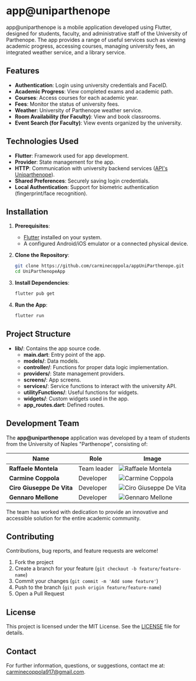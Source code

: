 # app@uniparthenope  

app@uniparthenope is a mobile application developed using Flutter, designed for students, faculty, and administrative staff of the University of Parthenope. The app provides a range of useful services such as viewing academic progress, accessing courses, managing university fees, an integrated weather service, and a library service.

## Features

- **Authentication**: Login using university credentials and FaceID.
- **Academic Progress**: View completed exams and academic path.
- **Courses**: Access courses for each academic year.
- **Fees**: Monitor the status of university fees.
- **Weather**: University of Parthenope weather service.
- **Room Availability (for Faculty)**: View and book classrooms.
- **Event Search (for Faculty)**: View events organized by the university.

## Technologies Used

- **Flutter**: Framework used for app development.
- **Provider**: State management for the app.
- **HTTP**: Communication with university backend services ([API's Uniparthenope](https://api.uniparthenope.it)).
- **Shared Preferences**: Securely saving login credentials.
- **Local Authentication**: Support for biometric authentication (fingerprint/face recognition).

## Installation

1. **Prerequisites**:
    - [Flutter](https://flutter.dev/docs/get-started/install) installed on your system.
    - A configured Android/iOS emulator or a connected physical device.

2. **Clone the Repository**:
    ```sh
    git clone https://github.com/carminecoppola/appUniParthenope.git
    cd UniParthenopeApp
    ```

3. **Install Dependencies**:
    ```sh
    flutter pub get
    ```

4. **Run the App**:
    ```sh
    flutter run
    ```

## Project Structure

- **lib/**: Contains the app source code.
  - **main.dart**: Entry point of the app.
  - **models/**: Data models.
  - **controller/**: Functions for proper data logic implementation.
  - **providers/**: State management providers.
  - **screens/**: App screens.
  - **services/**: Service functions to interact with the university API.
  - **utilityFunctions/**: Useful functions for widgets.
  - **widgets/**: Custom widgets used in the app.
  - **app_routes.dart**: Defined routes.

## Development Team

The **app@uniparthenope** application was developed by a team of students from the University of Naples "Parthenope", consisting of:

| Name                  | Role         | Image                              |
|-----------------------|--------------|------------------------------------|
| **Raffaele Montela**   | Team leader  | ![Raffaele Montela](assets/team/team_leader.jpg) |
| **Carmine Coppola**    | Developer    | ![Carmine Coppola](assets/team/cc.png) |
| **Ciro Giuseppe De Vita** | Developer | ![Ciro Giuseppe De Vita](assets/team/cgdv.png) |
| **Gennaro Mellone**    | Developer    | ![Gennaro Mellone](assets/team/gm.jpg) |

The team has worked with dedication to provide an innovative and accessible solution for the entire academic community.


## Contributing

Contributions, bug reports, and feature requests are welcome!

1. Fork the project
2. Create a branch for your feature (`git checkout -b feature/feature-name`)
3. Commit your changes (`git commit -m 'Add some feature'`)
4. Push to the branch (`git push origin feature/feature-name`)
5. Open a Pull Request

## License

This project is licensed under the MIT License. See the [LICENSE](LICENSE) file for details.

## Contact

For further information, questions, or suggestions, contact me at: [carminecoppola917@gmail.com](mailto:carminecoppola917@gmail.com).
